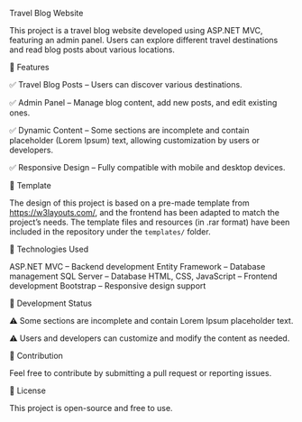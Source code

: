 Travel Blog Website

This project is a travel blog website developed using ASP.NET MVC, featuring an admin panel. Users can explore different travel destinations and read blog posts about various locations.

📌 Features

✅ Travel Blog Posts – Users can discover various destinations.

✅ Admin Panel – Manage blog content, add new posts, and edit existing ones.

✅ Dynamic Content – Some sections are incomplete and contain placeholder (Lorem Ipsum) text, allowing customization by users or developers.

✅ Responsive Design – Fully compatible with mobile and desktop devices.

🎨 Template

The design of this project is based on a pre-made template from https://w3layouts.com/, and the frontend has been adapted to match the project’s needs. The template files and resources (in .rar format) have been included in the repository under the `templates/` folder.


🔧 Technologies Used

ASP.NET MVC – Backend development
Entity Framework – Database management
SQL Server – Database
HTML, CSS, JavaScript – Frontend development
Bootstrap – Responsive design support

🔧 Development Status

⚠️ Some sections are incomplete and contain Lorem Ipsum placeholder text.

⚠️ Users and developers can customize and modify the content as needed.

🤝 Contribution

Feel free to contribute by submitting a pull request or reporting issues.

📜 License

This project is open-source and free to use.
